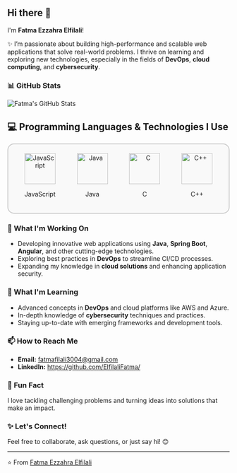 ## Hi there 👋  

I'm **Fatma Ezzahra Elfilali**!  

✨ I’m passionate about building high-performance and scalable web applications that solve real-world problems. I thrive on learning and exploring new technologies, especially in the fields of **DevOps**, **cloud computing**, and **cybersecurity**.  

### 📊 GitHub Stats  

![Fatma's GitHub Stats](https://github-readme-stats.vercel.app/api?username=ElfilaliFatma&show_icons=true&theme=radical)  

## 💻 Programming Languages & Technologies I Use

<div style="display: grid; grid-template-columns: repeat(4, 1fr); gap: 15px; padding: 20px; border: 2px solid #ccc; border-radius: 15px; background-color: #f9f9f9;">
    <div style="text-align: center;">
        <img src="https://img.shields.io/badge/JavaScript-F7DF1E?style=for-the-badge&logo=javascript&logoColor=white" alt="JavaScript" width="70">
        <p>JavaScript</p>
    </div>
    <div style="text-align: center;">
        <img src="https://img.shields.io/badge/Java-007396?style=for-the-badge&logo=java&logoColor=white" alt="Java" width="70">
        <p>Java</p>
    </div>
    <div style="text-align: center;">
        <img src="https://img.shields.io/badge/C-A8B9CC?style=for-the-badge&logo=c&logoColor=white" alt="C" width="70">
        <p>C</p>
    </div>
    <div style="text-align: center;">
        <img src="https://img.shields.io/badge/C++-00599C?style=for-the-badge&logo=cplusplus&logoColor=white" alt="C++" width="70">
        <p>C++</p>
    </div>

   
</div>

### 🔭 What I'm Working On  
- Developing innovative web applications using **Java**, **Spring Boot**, **Angular**, and other cutting-edge technologies.  
- Exploring best practices in **DevOps** to streamline CI/CD processes.  
- Expanding my knowledge in **cloud solutions** and enhancing application security.  

### 🌱 What I'm Learning  
- Advanced concepts in **DevOps** and cloud platforms like AWS and Azure.  
- In-depth knowledge of **cybersecurity** techniques and practices.  
- Staying up-to-date with emerging frameworks and development tools.  

### 📫 How to Reach Me  
- **Email:** fatmafilali3004@gmail.com  
- **LinkedIn:** https://github.com/ElfilaliFatma/

### 💬 Fun Fact  
I love tackling challenging problems and turning ideas into solutions that make an impact.  

### ✨ Let's Connect!  
Feel free to collaborate, ask questions, or just say hi! 😊  

---  
⭐️ From [Fatma Ezzahra Elfilali](https://github.com/ElfilaliFatma)  

